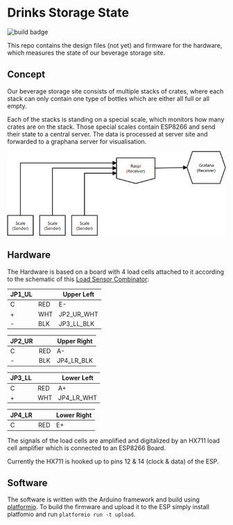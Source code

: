 # Drinks Storage State

![build badge](https://api.travis-ci.org/flipdot/drinks-storage-state.svg)

This repo contains the design files (not yet) and firmware for the hardware, which measures the state of our beverage storage site.

## Concept

Our beverage storage site consists of multiple stacks of crates, where each stack can only contain one type of bottles which are either all full or all empty.

Each of the stacks is standing on a special scale, which monitors how many crates are on the stack.
Those special scales contain ESP8266 and send their state to a central server. The data is processed at server site and forwarded to a graphana server for visualisation.

![a diagram showing the overall architecture of the monitoring system](doc/architecture_diagram.png)

## Hardware

The Hardware is based on a board with 4 load cells attached to it according to the schematic of this [Load Sensor Combinator](https://www.sparkfun.com/products/13878):

| JP1_UL  |     | Upper Left |
| ------- | --- | ---------- |
| C       | RED | E-         |
| +       | WHT | JP2_UR_WHT |
| -       | BLK | JP3_LL_BLK |

| JP2_UR  |     | Upper Right |
| ------- | --- | ----------- |
| C       | RED | A-          |
| -       | BLK | JP4_LR_BLK  |

| JP3_LL  |     | Lower Left |
| ------- | --- | ---------- |
| C       | RED | A+         |
| +       | WHT | JP4_LR_WHT |

| JP4_LR  |     | Lower Right |
| ------- | --- | ----------- |
| C       | RED | E+          |

The signals of the load cells are amplified and digitalized by an HX711 load cell amplifier which is connected to an ESP8266 Board.

Currently the HX711 is hooked up to pins 12 & 14 (clock & data) of the ESP.

## Software

The software is written with the Arduino framework and build using [platformio](http://platformio.org/). To build the firmware and upload it to the ESP simply install platfomio and run `platformio run -t upload`.
